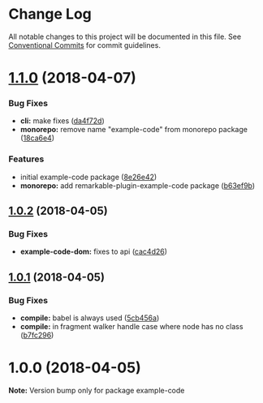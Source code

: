 # Change Log

All notable changes to this project will be documented in this file.
See [Conventional Commits](https://conventionalcommits.org) for commit guidelines.

<a name="1.1.0"></a>
# [1.1.0](https://github.com/zenflow/example-code/compare/v1.0.2...v1.1.0) (2018-04-07)


### Bug Fixes

* **cli:** make fixes ([da4f72d](https://github.com/zenflow/example-code/commit/da4f72d))
* **monorepo:** remove name "example-code" from monorepo package ([18ca6e4](https://github.com/zenflow/example-code/commit/18ca6e4))


### Features

* initial example-code package ([8e26e42](https://github.com/zenflow/example-code/commit/8e26e42))
* **monorepo:** add remarkable-plugin-example-code package ([b63ef9b](https://github.com/zenflow/example-code/commit/b63ef9b))




<a name="1.0.2"></a>
## [1.0.2](https://github.com/zenflow/example-code/compare/v1.0.1...v1.0.2) (2018-04-05)


### Bug Fixes

* **example-code-dom:** fixes to api ([cac4d26](https://github.com/zenflow/example-code/commit/cac4d26))




<a name="1.0.1"></a>
## [1.0.1](https://github.com/zenflow/example-code/compare/v1.0.0...v1.0.1) (2018-04-05)


### Bug Fixes

* **compile:** babel is always used ([5cb456a](https://github.com/zenflow/example-code/commit/5cb456a))
* **compile:** in fragment walker handle case where node has no class ([b7fc296](https://github.com/zenflow/example-code/commit/b7fc296))




<a name="1.0.0"></a>
# 1.0.0 (2018-04-05)




**Note:** Version bump only for package example-code

